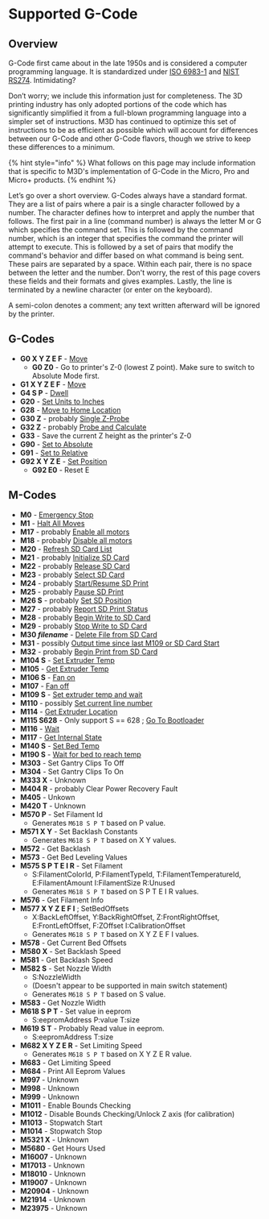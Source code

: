 # Supported G-Code

## Overview

G-Code first came about in the late 1950s and is considered a computer programming language.  It is standardized under [ISO 6983-1](https://www.iso.org/standard/34608.html) and [NIST RS274](https://ws680.nist.gov/publication/get_pdf.cfm?pub_id=823374).  Intimidating?

Don’t worry; we include this information just for completeness.  The 3D printing industry has only adopted portions of the code which has significantly simplified it from a full-blown programming language into a simpler set of instructions.  M3D has continued to optimize this set of instructions to be as efficient as possible which will account for differences between our G-Code and other G-Code flavors, though we strive to keep these differences to a minimum.

{% hint style="info" %}
What follows on this page may include information that is specific to M3D's implementation of G-Code in the Micro, Pro and Micro+ products.
{% endhint %}

Let’s go over a short overview.  G-Codes always have a standard format.  They are a list of pairs where a pair is a single character followed by a number.  The character defines how to interpret and apply the number that follows.  The first pair in a line \(command number\) is always the letter M or G which specifies the command set.  This is followed by the command number, which is an integer that specifies the command the printer will attempt to execute.  This is followed by a set of pairs that modify the command's behavior and differ based on what command is being sent.  These pairs are separated by a space.  Within each pair, there is no space between the letter and the number.  Don't worry, the rest of this page covers these fields and their formats and gives examples.  Lastly, the line is terminated by a newline character \(or enter on the keyboard\).

A semi-colon denotes a comment; any text written afterward will be ignored by the printer.

## G-Codes
* **G0 X Y Z E F** - [Move](https://reprap.org/wiki/G-code#G0_.26_G1:_Move)
  * **G0 Z0** - Go to printer's Z-0 (lowest Z point). Make sure to switch to Absolute Mode first.
* **G1 X Y Z E F** - [Move](https://reprap.org/wiki/G-code#G0_.26_G1:_Move)
* **G4 S P** - [Dwell](https://reprap.org/wiki/G-code#G4:_Dwell)
* **G20** - [Set Units to Inches](https://reprap.org/wiki/G-code#G20:_Set_Units_to_Inches)
* **G28** - [Move to Home Location](https://reprap.org/wiki/G-code#G28:_Move_to_Origin_.28Home.29)
* **G30 Z** - probably [Single Z-Probe](https://reprap.org/wiki/G-code#G30:_Single_Z-Probe)
* **G32 Z** - probably [Probe and Calculate](https://reprap.org/wiki/G-code#Probe_and_calculate_in_Reprapfirmware)
* **G33** - Save the current Z height as the printer's Z-0
* **G90** - [Set to Absolute](https://reprap.org/wiki/G-code#G90:_Set_to_Absolute_Positioning)
* **G91** - [Set to Relative](https://reprap.org/wiki/G-code#G91:_Set_to_Relative_Positioning)
* **G92 X Y Z E** - [Set Position](https://reprap.org/wiki/G-code#G92:_Set_Position)
  * **G92 E0** - Reset E

## M-Codes

* **M0** - [Emergency Stop](https://reprap.org/wiki/G-code#M0:_Stop_or_Unconditional_stop)
* **M1** - [Halt All Moves](https://reprap.org/wiki/G-code#M1:_Sleep_or_Conditional_stop)
* **M17** - probably [Enable all motors](https://reprap.org/wiki/G-code#M17:_Enable.2FPower_all_stepper_motors)
* **M18** - probably [Disable all motors](https://reprap.org/wiki/G-code#M18:_Disable_all_stepper_motors)
* **M20** - [Refresh SD Card List](https://reprap.org/wiki/G-code#M20:_List_SD_card)
* **M21** - probably [Initialize SD Card](https://reprap.org/wiki/G-code#M21:_Initialize_SD_card)
* **M22** - probably [Release SD Card](https://reprap.org/wiki/G-code#M22:_Release_SD_card)
* **M23** - probably [Select SD Card](https://reprap.org/wiki/G-code#M23:_Select_SD_file)
* **M24** - probably [Start/Resume SD Print](https://reprap.org/wiki/G-code#M24:_Start.2Fresume_SD_print)
* **M25** - probably [Pause SD Print](https://reprap.org/wiki/G-code#M25:_Pause_SD_print)
* **M26 S** - probably [Set SD Position](https://reprap.org/wiki/G-code#M26:_Set_SD_position)
* **M27** - probably [Report SD Print Status](https://reprap.org/wiki/G-code#M27:_Report_SD_print_status)
* **M28** - probably [Begin Write to SD Card](https://reprap.org/wiki/G-code#M28:_Begin_write_to_SD_card)
* **M29** - probably [Stop Write to SD Card](https://reprap.org/wiki/G-code#M29:_Stop_writing_to_SD_card)
* **M30 _filename_** - [Delete File from SD Card](https://reprap.org/wiki/G-code#M30:_Delete_a_file_on_the_SD_card)
* **M31** - possibly [Output time since last M109 or SD Card Start](https://reprap.org/wiki/G-code#M31:_Output_time_since_last_M109_or_SD_card_start_to_serial)
* **M32** - probably [Begin Print from SD Card](https://reprap.org/wiki/G-code#M32:_Select_file_and_start_SD_print)
* **M104 S** - [Set Extruder Temp](https://reprap.org/wiki/G-code#M104:_Set_Extruder_Temperature)
* **M105** - [Get Extruder Temp](https://reprap.org/wiki/G-code#M105:_Get_Extruder_Temperature)
* **M106 S** - [Fan on](https://reprap.org/wiki/G-code#M106:_Fan_On)
* **M107** - [Fan off](https://reprap.org/wiki/G-code#M107:_Fan_Off)
* **M109 S** - [Set extruder temp and wait](https://reprap.org/wiki/G-code#M109:_Set_Extruder_Temperature_and_Wait)
* **M110** - possibly [Set current line number](https://reprap.org/wiki/G-code#M110:_Set_Current_Line_Number)
* **M114** - [Get Extruder Location](https://reprap.org/wiki/G-code#M114:_Get_Current_Position)
* **M115 S628** - Only support S == 628 ; [Go To Bootloader](https://reprap.org/wiki/G-code#M115:_Get_Firmware_Version_and_Capabilities)
* **M116** - [Wait](https://reprap.org/wiki/G-code#M116:_Wait)
* **M117** - [Get Internal State](https://reprap.org/wiki/G-code#M117:_Get_Zero_Position)
* **M140 S** - [Set Bed Temp](https://reprap.org/wiki/G-code#M140:_Set_Bed_Temperature_.28Fast.29)
* **M190 S** - [Wait for bed to reach temp](https://reprap.org/wiki/G-code#M190:_Wait_for_bed_temperature_to_reach_target_temp)
* **M303** -  Set Gantry Clips To Off
* **M304** - Set Gantry Clips To On
* **M333 X** - Unknown
* **M404 R** - probably Clear Power Recovery Fault
* **M405** - Unkown
* **M420 T** - Unknown
* **M570 P** - Set Filament Id
  * Generates `M618 S P T` based on P value.
* **M571 X Y** - Set Backlash Constants 
  * Generates `M618 S P T` based on X Y values.
* **M572** - Get Backlash
* **M573** - Get Bed Leveling Values
* **M575 S P T E I R** - Set Filament 
  * S:FilamentColorId, P:FilamentTypeId, T:FilamentTemperatureId, E:FilamentAmount I:FilamentSize R:Unused
  * Generates `M618 S P T` based on S P T E I R values.
* **M576** - Get Filament Info
* **M577 X Y Z E F I** ; SetBedOffsets 
  * X:BackLeftOffset, Y:BackRightOffset, Z:FrontRightOffset, E:FrontLeftOffset, F:ZOffset I:CalibrationOffset
  * Generates `M618 S P T` based on X Y Z E F I values.
* **M578** - Get Current Bed Offsets
* **M580 X** - Set Backlash Speed
* **M581** - Get Backlash Speed
* **M582 S** - Set Nozzle Width
  * S:NozzleWidth
  * (Doesn't appear to be supported in main switch statement)
  * Generates `M618 S P T` based on S value.
* **M583** - Get Nozzle Width
* **M618 S P T** - Set value in eeprom
  * S:eepromAddress P:value T:size
* **M619 S T** - Probably Read value in eeprom.
  * S:eepromAddress T:size
* **M682 X Y Z E R** - Set Limiting Speed 
  * Generates `M618 S P T` based on X Y Z E R value.
* **M683** - Get Limiting Speed
* **M684** - Print All Eeprom Values
* **M997** - Unknown
* **M998** - Unknown
* **M999** - Unknown
* **M1011** - Enable Bounds Checking
* **M1012** - Disable Bounds Checking/Unlock Z axis (for calibration)
* **M1013** - Stopwatch Start
* **M1014** - Stopwatch Stop
* **M5321 X** - Unknown
* **M5680** - Get Hours Used
* **M16007** - Unknown
* **M17013** - Unknown
* **M18010** - Unknown
* **M19007** - Unknown
* **M20904** - Unknown
* **M21914** - Unknown
* **M23975** - Unknown


